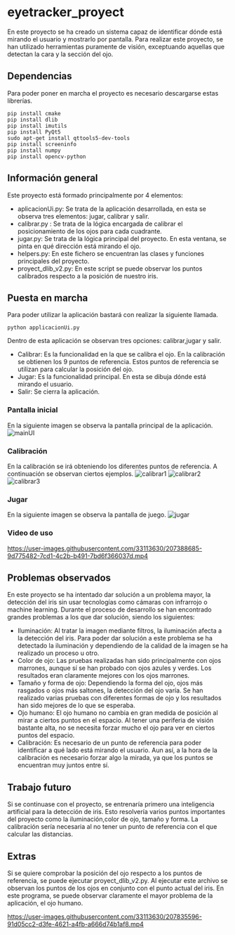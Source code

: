 # eyetracker_proyect
En este proyecto se ha creado un sistema capaz de identificar dónde está mirando el usuario y mostrarlo por pantalla. Para realizar este proyecto, se han utilizado herramientas puramente de visión, exceptuando aquellas que detectan la cara y la sección del ojo.
## Dependencias
Para poder poner en marcha el proyecto es necesario descargarse estas librerías.
```
pip install cmake
pip install dlib
pip install imutils
pip install PyQt5
sudo apt-get install qttools5-dev-tools
pip install screeninfo
pip install numpy
pip install opencv-python
```
## Información general
Este proyecto está formado principalmente por 4 elementos:
* aplicacionUi.py: Se trata de la aplicación desarrollada, en esta se observa tres elementos: jugar, calibrar y salir.
* calibrar.py : Se trata de la lógica encargada de calibrar el posicionamiento de los ojos para cada cuadrante.
* jugar.py: Se trata de la lógica principal del proyecto. En esta ventana, se pinta en qué dirección está mirando el ojo.
* helpers.py: En este fichero se encuentran las clases y funciones principales del proyecto.
* proyect_dlib_v2.py: En este script se puede observar los puntos calibrados respecto a la posición de nuestro iris.

## Puesta en marcha
Para poder utilizar la aplicación bastará con realizar la siguiente llamada.
```
python applicacionUi.py
```
Dentro de esta aplicación se observan tres opciones: calibrar,jugar y salir.
* Calibrar: Es la funcionalidad en la que se calibra el ojo. En la calibración se obtienen los 9 puntos de referencia. Estos puntos de referencia se utilizan para calcular la posición del ojo.
* Jugar: Es la funcionalidad principal. En esta se dibuja dónde está mirando el usuario.
* Salir: Se cierra la aplicación.
### Pantalla inicial
En la siguiente imagen se observa la pantalla principal de la aplicación.
![mainUI](https://user-images.githubusercontent.com/33113630/207388458-93484efd-a910-4184-9018-ced69e24e257.png)
### Calibración
En la calibración se irá obteniendo los diferentes puntos de referencia. A continuación se observan ciertos ejemplos.
![calibrar1](https://user-images.githubusercontent.com/33113630/207388602-73d953d5-9ebf-49cd-922f-807368acecdc.png)
![calibrar2](https://user-images.githubusercontent.com/33113630/207388615-1b05d63b-3b8e-4039-bc3c-09d06e006e0e.png)
![calibrar3](https://user-images.githubusercontent.com/33113630/207388625-17834f9a-6d17-4c20-8268-0d5c688cc53c.png)
### Jugar
En la siguiente imagen se observa la pantalla de juego.
![jugar](https://user-images.githubusercontent.com/33113630/207388658-8e9c3cc8-459a-466d-9fcd-0d3ce71740e9.png)
### Video de uso
https://user-images.githubusercontent.com/33113630/207388685-9d775482-7cd1-4c2b-b491-7bd6f366037d.mp4
## Problemas observados
En este proyecto se ha intentado dar solución a un problema mayor, la detección del iris sin usar tecnologías como cámaras con infrarrojo o machine learning. Durante el proceso de desarrollo se han encontrado grandes problemas a los que dar solución, siendo los siguientes:
* Iluminación: Al tratar la imagen mediante filtros, la iluminación afecta a la detección del iris. Para poder dar solución a este problema se ha detectado la iluminación y dependiendo de la calidad de la imagen se ha realizado un proceso u otro.
* Color de ojo: Las pruebas realizadas han sido principalmente con ojos marrones, aunque sí se han probado con ojos azules y verdes. Los resultados eran claramente mejores con los ojos marrones.
* Tamaño y forma de ojo: Dependiendo la forma del ojo, ojos más rasgados o ojos más saltones, la detección del ojo varía. Se han realizado varias pruebas con diferentes formas de ojo y los resultados han sido mejores de lo que se esperaba.
* Ojo humano: El ojo humano no cambia en gran medida de posición al mirar a ciertos puntos en el espacio. Al tener una periferia de visión bastante alta, no se necesita forzar mucho el ojo para ver en ciertos puntos del espacio.
* Calibración: Es necesario de un punto de referencia para poder identificar a qué lado está mirando el usuario. Aun así, a la hora de la calibración es necesario forzar algo la mirada, ya que los puntos se encuentran muy juntos entre sí.
## Trabajo futuro
Si se continuase con el proyecto, se entrenaría primero una inteligencia artificial para la detección de iris. Esto resolvería varios puntos importantes del proyecto como la iluminación,color de ojo, tamaño y forma. La calibración sería necesaria al no tener un punto de referencia con el que calcular las distancias.
## Extras
Si se quiere comprobar la posición del ojo respecto a los puntos de referencia, se puede ejecutar proyect_dlib_v2.py. Al ejecutar este archivo se observan los puntos de los ojos en conjunto con el punto actual del iris. En este programa, se puede observar claramente el mayor problema de la aplicación, el ojo humano.

https://user-images.githubusercontent.com/33113630/207835596-91d05cc2-d3fe-4621-a4fb-a666d74b1af8.mp4


